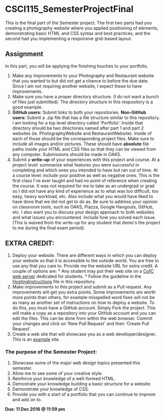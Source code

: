# CSCI115_SemesterProjectFinal

This is the final part of the Semester project. The first two parts had you creating a photography website where you applied positioning of elements, demonstrating basic HTML and CSS syntax and best practices, and the second had you implementing a responsive grid-based layout. 

## Assignment
In this part, you will be applying the finishing touches to your portfolio. 
  1. Make any improvements to your Photography and Restaurant website that you wanted to but did not get a chance to before the due date. Since I am not requiring another website, I expect these to have improvements.
  2. Make sure you have a proper directory structure. (I do not want a bunch of files just submitted). The directory structure in this respository is a good example.
  3. **GitHub users:** Submit links to both your repositories. **Non-GitHub users:** Submit a .zip file that has a file structure similar to this repository. I am looking for a top level directory called 'Portfolio'. Inside that directory should be two directories named after part 1 and part 2 websites (ie. PhotographyWebsite and RestaurantWebsite). Inside of each of those should be the corresponding project files. Make sure to include all images and/or pictures. These should have **absolute** file paths inside your HTML and CSS files so that they can be viewed from any computer. Submissions should be made in OAKS.
  4. Submit a **write-up** of your experiences with this project and course. At a project level: summarize what features you were successful in completing and which ones you intended to have but ran out of time. At a course level: include your positive as well as negative ones. This is the first class I've ever taught and had no point of reference when creating the course. It was not required for me to take as an undergrad or grad so I did not have any kind of experience as to what was too difficult, too easy, heavy workload, etc. Also include what you would have liked to have done that we did not get to do as. Be sure to address your opinion on classroom tools, such as OAKS, Piazza, Google Hangouts, GitHub, etc. I also want you to discuss your design approach to both websites and what issues you encountered. Include how you solved each issue. (This is waived from the write-up for any student that demo's the project to me during the final exam period).
  
## EXTRA CREDIT:
  1. Deploy your website. There are different ways in which you can deploy your website so that it is accessible to the outside world. You are free to use any that you care to. Provide me the website URL for extra credit. A couple of options are:
    * Any student may put their web site on a [CofC web server](http://it.cofc.edu/vvw/web/stu.php) dedicated for students.
    * Follow the guideline in the [HostingInstructions](HostingInstructions.md) file in this repository.
  2.  Make improvements to this project and submit as a Pull request. Any improvements will get you extra points. Some improvements are worth more points than others, for example misspelled word fixes will not be as many as another set of instructions on how to deploy a website. To do this, you must have a GitHub account. Simply Fork the project. This will make a copy as a repository into your GitHub account and you can edit the files. This can be done from within the web browser. Commit your changes and click on 'New Pull Request' and then 'Create Pull Request'. 
  3. Create a web site that will showcase you as a web developer/designer. This is an [example](http://www.william-byrd.com/index.html) site.  

### The purpose of the Semester Project:
  1. Showcase some of the major web design topics presented this semester.
  2. Allow me to see some of your creative style.
  3. Reinforce your knowledge of a well-formed HTML.
  4. Demostrate your knowledge building a basic structure for a website.
  5. Demonstrate your knowledge of CSS.
  6. Provide you with a start of a portfolio that you can continue to improve and add on to.
  
**Due: 11 Dec 2016 @ 11:59 pm**
